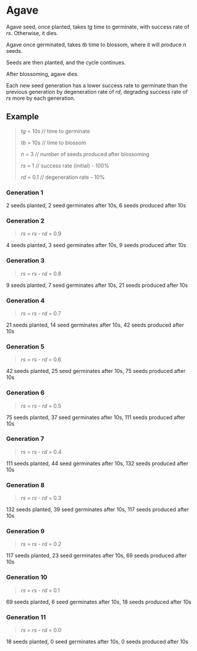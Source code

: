 # Agave

Agave seed, once planted, takes _tg_ time to germinate, with success rate of _rs_. Otherwise, it dies.

Agave once germinated, takes _tb_ time to blossom, where it will produce _n_ seeds.

Seeds are then planted, and the cycle continues.

After blossoming, agave dies.

Each new seed generation has a lower success rate to germinate than the previous generation by degeneration rate of _rd_, degrading success rate of _rs_ more by each generation.

## Example

> _tg_ = 10s // time to germinate
>
> _tb_ = 10s // time to blossom
>
> _n_ = 3 // number of seeds produced after blossoming
>
> _rs_ = 1 // success rate (initial) - 100%
>
> _rd_ = 0.1 // degeneration rate - 10%

### Generation 1

2 seeds planted, 2 seed germinates after 10s, 6 seeds produced after 10s

### Generation 2

> _rs_ = _rs_ - _rd_ = 0.9

4 seeds planted, 3 seed germinates after 10s, 9 seeds produced after 10s

### Generation 3

> _rs_ = _rs_ - _rd_ = 0.8

9 seeds planted, 7 seed germinates after 10s, 21 seeds produced after 10s

### Generation 4

> _rs_ = _rs_ - _rd_ = 0.7

21 seeds planted, 14 seed germinates after 10s, 42 seeds produced after 10s

### Generation 5

> _rs_ = _rs_ - _rd_ = 0.6

42 seeds planted, 25 seed germinates after 10s, 75 seeds produced after 10s

### Generation 6

> _rs_ = _rs_ - _rd_ = 0.5

75 seeds planted, 37 seed germinates after 10s, 111 seeds produced after 10s

### Generation 7

> _rs_ = _rs_ - _rd_ = 0.4

111 seeds planted, 44 seed germinates after 10s, 132 seeds produced after 10s 

### Generation 8

> _rs_ = _rs_ - _rd_ = 0.3

132 seeds planted, 39 seed germinates after 10s, 117 seeds produced after 10s

### Generation 9

> _rs_ = _rs_ - _rd_ = 0.2

117 seeds planted, 23 seed germinates after 10s, 69 seeds produced after 10s

### Generation 10

> _rs_ = _rs_ - _rd_ = 0.1

69 seeds planted, 6 seed germinates after 10s, 18 seeds produced after 10s

### Generation 11

> _rs_ = _rs_ - _rd_ = 0.0

18 seeds planted, 0 seed germinates after 10s, 0 seeds produced after 10s